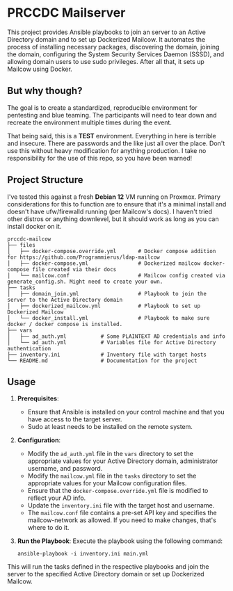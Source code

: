 # PRCCDC Mailserver

This project provides Ansible playbooks to join an server to an Active Directory domain and to set up Dockerized Mailcow. It automates the process of installing necessary packages, discovering the domain, joining the domain, configuring the System Security Services Daemon (SSSD), and allowing domain users to use sudo privileges. After all that, it sets up Mailcow using Docker.

## But why though? 
The goal is to create a standardized, reproducible environment for pentesting and blue teaming. The participants will need to tear down and recreate the environment multiple times during the event. 

That being said, this is a **TEST** environment. Everything in here is terrible and insecure. There are passwords and the like just all over the place. Don't use this without heavy modification for anything production. I take no responsibility for the use of this repo, so you have been warned! 

## Project Structure

I've tested this against a fresh **Debian 12** VM running on Proxmox. Primary considerations for this to function are to ensure that it's a minimal install and doesn't have ufw/firewalld running (per Mailcow's docs). I haven't tried other distros or anything downlevel, but it should work as long as you can install docker on it.

```
prccdc-mailcow
├── files
│   ├── docker-compose.override.yml       # Docker compose addition for https://github.com/Programmierus/ldap-mailcow
│   ├── docker-compose.yml                # Dockerized mailcow docker-compose file created via their docs
│   └── mailcow.conf                      # Mailcow config created via generate_config.sh. Might need to create your own.
├── tasks
│   ├── domain_join.yml                   # Playbook to join the server to the Active Directory domain
│   ├── dockerized_mailcow.yml            # Playbook to set up Dockerized Mailcow
│   └── docker_install.yml                # Playbook to make sure docker / docker compose is installed.
├── vars
│   ├── ad_auth.yml           # Some PLAINTEXT AD credentials and info
│   └── ad_auth.yml           # Variables file for Active Directory authentication
├── inventory.ini             # Inventory file with target hosts
└── README.md                 # Documentation for the project
```

## Usage

1. **Prerequisites**: 
   - Ensure that Ansible is installed on your control machine and that you have access to the target server.
   - Sudo at least needs to be installed on the remote system. 

2. **Configuration**: 
   - Modify the `ad_auth.yml` file in the `vars` directory to set the appropriate values for your Active Directory domain, administrator username, and password.
   - Modify the `mailcow.yml` file in the `tasks` directory to set the appropriate values for your Mailcow configuration files.
   - Ensure that the `docker-compose.override.yml` file is modified to reflect your AD info. 
   - Update the `inventory.ini` file with the target host and username.
   - The `mailcow.conf` file contains a pre-set API key and specifies the mailcow-network as allowed. If you need to make changes, that's where to do it.

3. **Run the Playbook**: Execute the playbook using the following command:
   ```
   ansible-playbook -i inventory.ini main.yml
   ```

This will run the tasks defined in the respective playbooks and join the server to the specified Active Directory domain or set up Dockerized Mailcow.